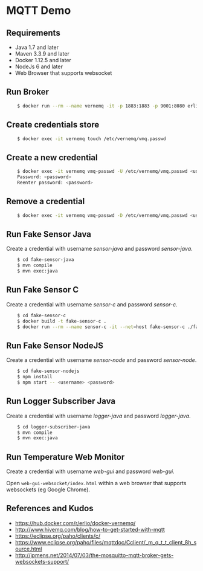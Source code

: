 MQTT Demo
================

## Requirements

 * Java 1.7 and later
 * Maven 3.3.9 and later
 * Docker 1.12.5 and later
 * NodeJs 6 and later
 * Web Browser that supports websocket

## Run Broker

```bash
    $ docker run --rm --name vernemq -it -p 1883:1883 -p 9001:8080 erlio/docker-vernemq
```

## Create credentials store

```bash
    $ docker exec -it vernemq touch /etc/vernemq/vmq.passwd
```

## Create a new credential

```bash
    $ docker exec -it vernemq vmq-passwd -U /etc/vernemq/vmq.passwd <username>
    Password: <password>
    Reenter password: <password>
```

## Remove a credential

```bash
    $ docker exec -it vernemq vmq-passwd -D /etc/vernemq/vmq.passwd <username>
```

## Run Fake Sensor Java

Create a credential with username *sensor-java* and password *sensor-java*.


```bash
	$ cd fake-sensor-java   
	$ mvn compile
	$ mvn exec:java
```

## Run Fake Sensor C

Create a credential with username *sensor-c* and password *sensor-c*.

```bash
	$ cd fake-sensor-c   
	$ docker build -t fake-sensor-c .
	$ docker run --rm --name sensor-c -it --net=host fake-sensor-c ./fake-sensor-c
```

## Run Fake Sensor NodeJS

Create a credential with username *sensor-node* and password *sensor-node*.

```bash
	$ cd fake-sensor-nodejs
  	$ npm install
	$ npm start -- <username> <password>
```

## Run Logger Subscriber Java

Create a credential with username *logger-java* and password *logger-java*.

```bash
	$ cd logger-subscriber-java   
	$ mvn compile
	$ mvn exec:java
```

## Run Temperature Web Monitor

Create a credential with username *web-gui* and password *web-gui*.

Open `web-gui-websocket/index.html` within a web browser that supports websockets (eg Google Chrome).

## References and Kudos

 * https://hub.docker.com/r/erlio/docker-vernemq/
 * http://www.hivemq.com/blog/how-to-get-started-with-mqtt
 * https://eclipse.org/paho/clients/c/
 * https://www.eclipse.org/paho/files/mqttdoc/Cclient/_m_q_t_t_client_8h_source.html
 * http://jpmens.net/2014/07/03/the-mosquitto-mqtt-broker-gets-websockets-support/
